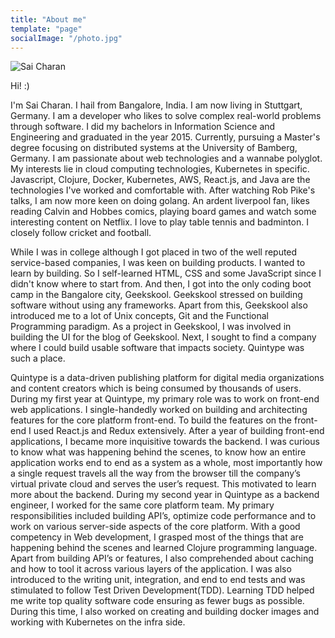 ```yaml
---
title: "About me"
template: "page"
socialImage: "/photo.jpg"
---
```


![Sai Charan](/media/profile-pic.jpeg)

Hi! :)

I'm Sai Charan. I hail from Bangalore, India. I am now living in Stuttgart, Germany. I am a developer who likes to solve complex real-world problems through software. I did my bachelors in Information Science and Engineering and graduated in the year 2015. Currently, pursuing a Master's degree focusing on distributed systems at the University of Bamberg, Germany. I am passionate about web technologies and a wannabe polyglot. My interests lie in cloud computing technologies, Kubernetes in specific. Javascript, Clojure, Docker, Kubernetes, AWS, React.js, and Java are the technologies I've worked and comfortable with. After watching Rob Pike's talks, I am now more keen on doing golang. An ardent liverpool fan, likes reading Calvin and Hobbes comics, playing board games and watch some interesting content on Netflix. I love to play table tennis and badminton. I closely follow cricket and football.

While I was in college although I got placed in two of the well reputed service-based companies, I was keen on building products. I wanted to learn by building. So I self-learned HTML, CSS and some JavaScript since I didn't know where to start from. And then, I got into the only coding boot camp in the Bangalore city, Geekskool. Geekskool stressed on building software without using any frameworks. Apart from this, Geekskool also introduced me to a lot of Unix concepts, Git and the Functional Programming paradigm. As a project in Geekskool, I was involved in building the UI for the blog of Geekskool. Next, I sought to find a company where I could build usable software that impacts society. Quintype was such a place.

Quintype is a data-driven publishing platform for digital media organizations and content creators which is being consumed by thousands of users. During my first year at Quintype, my primary role was to work on front-end web applications. I single-handedly worked on building and architecting features for the core platform front-end. To build the features on the front-end I used React.js and Redux extensively. After a year of building front-end applications, I became more inquisitive towards the backend. I was curious to know what was happening behind the scenes, to know how an entire application works end to end as a system as a whole, most importantly how a single request travels all the way from the browser till the company’s virtual private cloud and serves the user’s request. This motivated to learn more about the backend. During my second year in Quintype as a backend engineer, I worked for the same core platform team. My primary responsibilities included building API’s, optimize code performance and to work on various server-side aspects of the core platform. With a good competency in Web development, I grasped most of the things that are happening behind the scenes and learned Clojure programming language. Apart from building API’s or features, I also comprehended about caching and how to tool it across various layers of the application. I was also introduced to the writing unit, integration, and end to end tests and was stimulated to follow Test Driven Development(TDD). Learning TDD helped me write top quality software code ensuring as fewer bugs as possible. During this time, I also worked on creating and building docker images and working with Kubernetes on the infra side.
